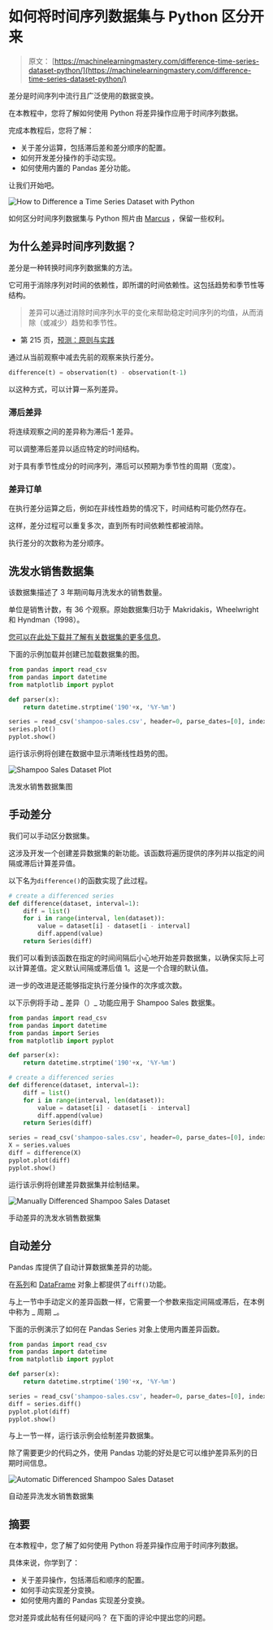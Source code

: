 # 如何将时间序列数据集与 Python 区分开来

> 原文： [https://machinelearningmastery.com/difference-time-series-dataset-python/](https://machinelearningmastery.com/difference-time-series-dataset-python/)

差分是时间序列中流行且广泛使用的数据变换。

在本教程中，您将了解如何使用 Python 将差异操作应用于时间序列数据。

完成本教程后，您将了解：

*   关于差分运算，包括滞后差和差分顺序的配置。
*   如何开发差分操作的手动实现。
*   如何使用内置的 Pandas 差分功能。

让我们开始吧。

![How to Difference a Time Series Dataset with Python](img/43b7f72d612ed1d6a13cbddfc4b212fb.jpg)

如何区分时间序列数据集与 Python
照片由 [Marcus](https://www.flickr.com/photos/tempoworld/7326465464/) ，保留一些权利。

## 为什么差异时间序列数据？

差分是一种转换时间序列数据集的方法。

它可用于消除序列对时间的依赖性，即所谓的时间依赖性。这包括趋势和季节性等结构。

> 差异可以通过消除时间序列水平的变化来帮助稳定时间序列的均值，从而消除（或减少）趋势和季节性。

- 第 215 页，[预测：原则与实践](http://www.amazon.com/dp/0987507109?tag=inspiredalgor-20)

通过从当前观察中减去先前的观察来执行差分。

```py
difference(t) = observation(t) - observation(t-1)
```

以这种方式，可以计算一系列差异。

### 滞后差异

将连续观察之间的差异称为滞后-1 差异。

可以调整滞后差异以适应特定的时间结构。

对于具有季节性成分的时间序列，滞后可以预期为季节性的周期（宽度）。

### 差异订单

在执行差分运算之后，例如在非线性趋势的情况下，时间结构可能仍然存在。

这样，差分过程可以重复多次，直到所有时间依赖性都被消除。

执行差分的次数称为差分顺序。

## 洗发水销售数据集

该数据集描述了 3 年期间每月洗发水的销售数量。

单位是销售计数，有 36 个观察。原始数据集归功于 Makridakis，Wheelwright 和 Hyndman（1998）。

[您可以在此处下载并了解有关数据集的更多信息](https://datamarket.com/data/set/22r0/sales-of-shampoo-over-a-three-year-period)。

下面的示例加载并创建已加载数据集的图。

```py
from pandas import read_csv
from pandas import datetime
from matplotlib import pyplot

def parser(x):
	return datetime.strptime('190'+x, '%Y-%m')

series = read_csv('shampoo-sales.csv', header=0, parse_dates=[0], index_col=0, squeeze=True, date_parser=parser)
series.plot()
pyplot.show()
```

运行该示例将创建在数据中显示清晰线性趋势的图。

![Shampoo Sales Dataset Plot](img/1999b84051dad90ee6a5edd3548510d9.jpg)

洗发水销售数据集图

## 手动差分

我们可以手动区分数据集。

这涉及开发一个创建差异数据集的新功能。该函数将遍历提供的序列并以指定的间隔或滞后计算差异值。

以下名为`difference()`的函数实现了此过程。

```py
# create a differenced series
def difference(dataset, interval=1):
	diff = list()
	for i in range(interval, len(dataset)):
		value = dataset[i] - dataset[i - interval]
		diff.append(value)
	return Series(diff)
```

我们可以看到该函数在指定的时间间隔后小心地开始差异数据集，以确保实际上可以计算差值。定义默认间隔或滞后值 1。这是一个合理的默认值。

进一步的改进是还能够指定执行差分操作的次序或次数。

以下示例将手动 _ 差异（）_ 功能应用于 Shampoo Sales 数据集。

```py
from pandas import read_csv
from pandas import datetime
from pandas import Series
from matplotlib import pyplot

def parser(x):
	return datetime.strptime('190'+x, '%Y-%m')

# create a differenced series
def difference(dataset, interval=1):
	diff = list()
	for i in range(interval, len(dataset)):
		value = dataset[i] - dataset[i - interval]
		diff.append(value)
	return Series(diff)

series = read_csv('shampoo-sales.csv', header=0, parse_dates=[0], index_col=0, squeeze=True, date_parser=parser)
X = series.values
diff = difference(X)
pyplot.plot(diff)
pyplot.show()
```

运行该示例将创建差异数据集并绘制结果。

![Manually Differenced Shampoo Sales Dataset](img/c0348350af1cd8ebd4fd3f785abb83ec.jpg)

手动差异的洗发水销售数据集

## 自动差分

Pandas 库提供了自动计算数据集差异的功能。

在[系列](http://pandas.pydata.org/pandas-docs/stable/generated/pandas.Series.diff.html)和 [DataFrame](http://pandas.pydata.org/pandas-docs/stable/generated/pandas.DataFrame.diff.html) 对象上都提供了`diff()`功能。

与上一节中手动定义的差异函数一样，它需要一个参数来指定间隔或滞后，在本例中称为 _ 周期 _。

下面的示例演示了如何在 Pandas Series 对象上使用内置差异函数。

```py
from pandas import read_csv
from pandas import datetime
from matplotlib import pyplot

def parser(x):
	return datetime.strptime('190'+x, '%Y-%m')

series = read_csv('shampoo-sales.csv', header=0, parse_dates=[0], index_col=0, squeeze=True, date_parser=parser)
diff = series.diff()
pyplot.plot(diff)
pyplot.show()
```

与上一节一样，运行该示例会绘制差异数据集。

除了需要更少的代码之外，使用 Pandas 功能的好处是它可以维护差异系列的日期时间信息。

![Automatic Differenced Shampoo Sales Dataset](img/db8368260f3902ac16301eab9f5ed730.jpg)

自动差异洗发水销售数据集

## 摘要

在本教程中，您了解了如何使用 Python 将差异操作应用于时间序列数据。

具体来说，你学到了：

*   关于差异操作，包括滞后和顺序的配置。
*   如何手动实现差分变换。
*   如何使用内置的 Pandas 实现差分变换。

您对差异或此帖有任何疑问吗？
在下面的评论中提出您的问题。